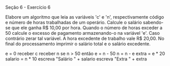 Seção 6 - Exercício 6

Elabore um algoritmo que leia as variáveis 'c' e 'n', respectivamente código e número de horas trabalhadas de um operário.
Calcule o salário sabendo-se que ele ganha R$ 10,00 por hora.
Quando o número de horas exceder a 50 calcule o excesso de pagamento armazenando-o na variável 'e'.
Caso contrário zerar tal variável.
A hora excedente de trabalho vale R$ 20,00. 
No final do processamento imprimir o salário total e o salário excedente.

e = 0
receber c
receber n
se n > 50 então
    e = n - 50
    n = n - e
extra = e * 20
salario = n * 10
escreva "Salário " + salario
escreva "Extra " + extra